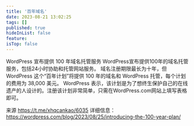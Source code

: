 ```yaml
---
title: '百年域名'
date: 2023-08-21 13:02:25
tags: []
published: true
hideInList: false
feature: 
isTop: false
---
```

WordPress 宣布提供 100 年域名托管服务
WordPress宣布提供100年的域名托管服务，包括24小时协助和托管网站服务。
域名注册期限最长为十年，但 WordPress 这个“百年计划”将提供 100 年的域名和 WordPress 托管，每个计划的费用为 38,000 美元。
WordPress 表示，该计划是为了想终生保护自己的在线遗产的人设计的。注册该计划非常简单，只需在WordPress.com网站上填写表格即可。

来源
<https://t.me/xhqcankao/6035>
详细信息：<https://wordpress.com/blog/2023/08/25/introducing-the-100-year-plan/>